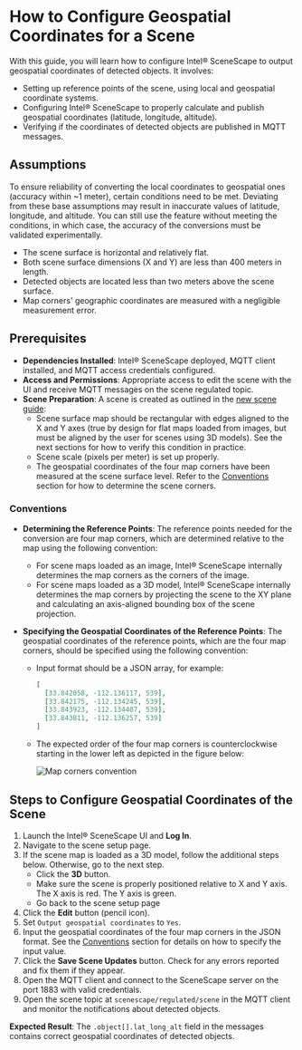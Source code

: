 # How to Configure Geospatial Coordinates for a Scene

With this guide, you will learn how to configure Intel® SceneScape to output geospatial coordinates of detected objects. It involves:

- Setting up reference points of the scene, using local and geospatial coordinate systems.
- Configuring Intel® SceneScape to properly calculate and publish geospatial coordinates (latitude, longitude, altitude).
- Verifying if the coordinates of detected objects are published in MQTT messages.

## Assumptions

To ensure reliability of converting the local coordinates to geospatial ones (accuracy within ~1 meter), certain conditions need to be met. Deviating from these base assumptions may result in inaccurate values of latitude, longitude, and altitude. You can still use the feature without meeting the conditions, in which case, the accuracy of the conversions must be validated experimentally.

- The scene surface is horizontal and relatively flat.
- Both scene surface dimensions (X and Y) are less than 400 meters in length.
- Detected objects are located less than two meters above the scene surface.
- Map corners' geographic coordinates are measured with a negligible measurement error.

## Prerequisites

- **Dependencies Installed**: Intel® SceneScape deployed, MQTT client installed, and MQTT access credentials configured.
- **Access and Permissions**: Appropriate access to edit the scene with the UI and receive MQTT messages on the scene regulated topic.
- **Scene Preparation**: A scene is created as outlined in the [new scene guide](./How-to-create-new-scene.md):
  - Scene surface map should be rectangular with edges aligned to the X and Y axes (true by design for flat maps loaded from images, but must be aligned by the user for scenes using 3D models). See the next sections for how to verify this condition in practice.
  - Scene scale (pixels per meter) is set up properly.
  - The geospatial coordinates of the four map corners have been measured at the scene surface level. Refer to the [Conventions](#conventions) section for how to determine the scene corners.

### Conventions

- **Determining the Reference Points**: The reference points needed for the conversion are four map corners, which are determined relative to the map using the following convention:
  - For scene maps loaded as an image, Intel® SceneScape internally determines the map corners as the corners of the image.
  - For scene maps loaded as a 3D model, Intel® SceneScape internally determines the map corners by projecting the scene to the XY plane and calculating an axis-aligned bounding box of the scene projection.

- **Specifying the Geospatial Coordinates of the Reference Points**: The geospatial coordinates of the reference points, which are the four map corners, should be specified using the following convention:
  - Input format should be a JSON array, for example:
    ```json
    [
      [33.842058, -112.136117, 539],
      [33.842175, -112.134245, 539],
      [33.843923, -112.134407, 539],
      [33.843811, -112.136257, 539]
    ]
    ```
  - The expected order of the four map corners is counterclockwise starting in the lower left as depicted in the figure below:

    ![Map corners convention](../images/geospatial-corners-convention.png)

## Steps to Configure Geospatial Coordinates of the Scene

1. Launch the Intel® SceneScape UI and **Log In**.
1. Navigate to the scene setup page.
1. If the scene map is loaded as a 3D model, follow the additional steps below. Otherwise, go to the next step.
   - Click the **3D** button.
   - Make sure the scene is properly positioned relative to X and Y axis. The X axis is red. The Y axis is green.
   - Go back to the scene setup page
1. Click the **Edit** button (pencil icon).
1. Set `Output geospatial coordinates` to `Yes`.
1. Input the geospatial coordinates of the four map corners in the JSON format. See the [Conventions](#conventions) section for details on how to specify the input value.
1. Click the **Save Scene Updates** button. Check for any errors reported and fix them if they appear.
1. Open the MQTT client and connect to the SceneScape server on the port 1883 with valid credentials.
1. Open the scene topic at `scenescape/regulated/scene` in the MQTT client and monitor the notifications about detected objects.

**Expected Result**: The `.object[].lat_long_alt` field in the messages contains correct geospatial coordinates of detected objects.
